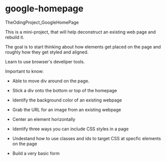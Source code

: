 # google-homepage
TheOdingProject_GoogleHomePage

This is a mini-project, that will help deconstruct an existing web page and rebuild it.

The goal is to start thinking about how elements get placed on the page and roughly how they get styled and aligned.

Learn to use browser's develiper tools.

Important to know:

- Able to move div around on the page.

- Stick a div onto the bottom or top of the homepage

- Identify the background color of an existing webpage

- Grab the URL for an image from an existing webpage

- Center an element horizontally

- Identify three ways you can include CSS styles  in a page

- Undestand how to use classes and ids to target CSS at specfic elements on the page

- Build a very basic form
